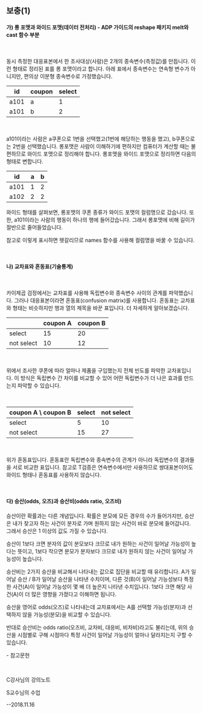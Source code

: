## 보충(1)



#### 가) 롱 포맷과 와이드 포맷(데이터 전처리)  - ADP 가이드의 reshape 패키지 melt와 cast 함수 부분

​     

동시 측정한 대응표본에서 한 조사대상(사람)은 2개의 종속변수(측정값)를 만듭니다. 이런 형태로 정리된 표를 롱 포맷이라고 합니다. 아래 표에서 종속변수는 연속형 변수가 아니지만, 편의상 이분형 종속변수로 가정했습니다.

| id   | coupon | select |
| ---- | ------ | ------ |
| a101 | a      | 1      |
| a101 | b      | 2      |

​     

a101이라는 사람은 a쿠폰으로 1번을 선택했고(1번에 해당하는 행동을 했고), b쿠폰으로는 2번을 선택했습니다. 롱포맷은 사람이 이해하기에 편하지만 컴퓨터가 계산할 때는 불편하므로 와이드 포맷으로 정리해야 합니다.  롱포맷을 와이드 포맷으로 정리하면 다음의 형태로 변합니다.



| id   | a    | b    |
| ---- | ---- | ---- |
| a101 | 1    | 2    |
| a102 | 2    | 2    |

와이드 형태를 살펴보면, 롱포맷의 쿠폰 종류가 와이드 포맷의 컬럼명으로 갔습니다. 또한, a101이라는 사람의 행동이 하나의 행에 들어갔습니다. 그래서 롱포맷에 비해 길이가 절반으로 줄어들었습니다. 

참고로 이렇게 표시하면 헷갈리므로 names 함수를 사용해 컬럼명을 바꿀 수 있습니다.

​     

#### 나) 교차표와 혼동표(기술통계)

​     

카이제곱 검정에서는 교차표를 사용해 독립변수와 종속변수 사이의 관계를 파악했습니다. 그러나 대응표본이라면 혼동표(confusion matrix)를 사용합니다. 혼동표는 교차표와 형태는 비슷하지만 행과 열의 제목을 바꾼 표입니다. 더 자세하게 알아보겠습니다.

|            | coupon A | coupon B |
| ---------- | -------- | -------- |
| select     | 15       | 20       |
| not select | 10       | 12       |

​     

위에서 조사한 쿠폰에 따라 얼마나 제품을 구입했는지 전체 빈도를 파악한 교차표입니다. 이 방식은 독립변수 간 차이를 비교할 수 있어 어떤 독립변수가 더 나은 효과를 만드는지 파악할 수 있습니다.

​     

| coupon A \ coupon B | select | not select |
| ------------------- | ------ | ---------- |
| select              | 5      | 10         |
| not select          | 15     | 27         |

​     

위가 혼동표입니다. 혼동표란 독립변수와 종속변수의 관계가 아니라 독립변수의 결과들을 서로 비교한 표입니다. 참고로 T검증은 연속변수에서만 사용하므로 쌍대표본이어도  와이드 형태나 혼동표를 사용하지 않습니다.

​    

#### 다) 승산(odds, 오즈)과 승산비(odds ratio, 오즈비) 



승산이란 확률과는 다른 개념입니다. 확률은 분모에 모든 경우의 수가 들어가지만, 승산은 내가 찾고자 하는 사건이 분자로 가며 원하지 않는 사건이 바로 분모에 들어갑니다. 그래서 승산은 1 이상의 값도 가질 수 있습니다.

승산이 1보다 크면 분자의 값이 분모보다 크므로 내가 원하는 사건이 일어날 가능성이 높다는 뜻이고, 1보다 작으면 분모가 분자보다 크므로 내가 원하지 않는 사건이 일어날 가능성이 높습니다.

승산비는 2가지 승산을 비교해서 나타내는 값으로 집단을 비교할 때 유리합니다. A가 일어날 승산 / B가 일어날 승산을 나타낸 수치이며, 다른 것(B)이 일어날 가능성보다 특정한 사건(A)이 일어날 가능성이 몇 배 더 높은지 나타낸 수치입니다. 1보다 크면 해당 사건(A)이 더 많은 영향을 가졌다고 이해하면 됩니다. 

 승산을 영어로 odds(오즈)로 나타내는데 교차표에서는 A를 선택할 가능성(분자)과 선택하지 않을 가능성(분모)을 비교할 수 있습니다.

반대로 승산비는 odds ratio(오즈비, 교차비, 대응비, 비차비)라고도 불리는데, 위의 승산을 시점별로 구해 시점마다 특정 사건이 일어날 가능성이 얼마나 달라지는지 구할 수 있습니다.



\- 참고문헌

​     

C강사님의 강의노트

S교수님의 수업



--2018.11.16